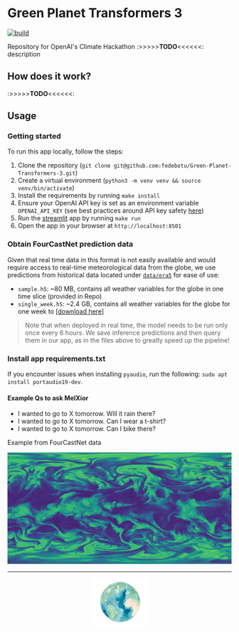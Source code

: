 # Green Planet Transformers 3

[![build](https://github.com/fedebotu/Green-Planet-Transformers-3/actions/workflows/main.yml/badge.svg?branch=main)](https://github.com/fedebotu/Green-Planet-Transformers-3/actions/workflows/main.yml)

Repository for OpenAI's Climate Hackathon :>>>>>**TODO**<<<<<<: description


## How does it work?

:>>>>>**TODO**<<<<<<:

## Usage

### Getting started 

To run this app locally, follow the steps:

1. Clone the repository (`git clone git@github.com:fedebotu/Green-Planet-Transformers-3.git`)
2. Create a virtual environment (`python3 -m venv venv && source venv/bin/activate`)
2. Install the requirements by running `make install`
3. Ensure your OpenAI API key is set as an environment variable `OPENAI_API_KEY` 
(see best practices around API key safety [here](https://help.openai.com/en/articles/5112595-best-practices-for-api-key-safety))
4. Run the [streamlit](https://streamlit.io/) app by running `make run`
5. Open the app in your browser at `http://localhost:8501`


### Obtain FourCastNet prediction data

Given that real time data in this format is not easily available and would require access to real-time meteorological data from the globe, we use predictions from historical data located under [`data/era5`](/data/era5) for ease of use:
- `sample.h5`: ~80 MB, contains all weather variables for the globe in one time slice (provided in Repo)
- `single_week.h5`: ~2.4 GB, contains all weather variables for the globe for one week to [[download here](https://drive.google.com/file/d/1vbR1O3Zf1fWDazs8r5n-Uoa31OLeIKeS/view?usp=sharing)]

> Note that when deployed in real time, the model needs to be run only once every 6 hours. We save inference predictions and then query them in our app, as in the files above to greatly speed up the pipeline!



### Install app requirements.txt

If you encounter issues when installing `pyaudio`, run the following: `sudo apt install portaudio19-dev`.

#### Example Qs to ask MelXior

* I wanted to go to X tomorrow. Will it rain there?
* I wanted to go to X tomorrow. Can I wear a t-shirt?
* I wanted to go to X tomorrow. Can I bike there?

<span class="caption">Example from FourCastNet data</span>
<div align="center">
  <img src="assets/rh.gif" alt="animated"/>
</div>

- - -


<div align="center">
<img src="assets/earth.png" alt="drawing" width="25%"/>
</div>
